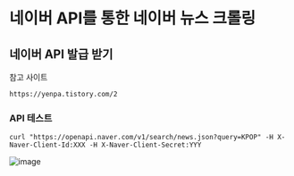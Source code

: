 # 네이버 API를 통한 네이버 뉴스 크롤링

## 네이버 API 발급 받기
참고 사이트

```
https://yenpa.tistory.com/2
```

    
### API 테스트 

```
curl "https://openapi.naver.com/v1/search/news.json?query=KPOP" -H X-Naver-Client-Id:XXX -H X-Naver-Client-Secret:YYY
```

![image](https://github.com/user-attachments/assets/07467bd5-21dd-4e3e-bef1-9a712cffc896)




